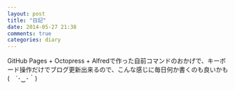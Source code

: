```yaml
---
layout: post
title: "日記"
date: 2014-05-27 21:38
comments: true
categories: diary
---
```


GitHub Pages + Octopress + Alfredで作った自前コマンドのおかげで、キーボード操作だけでブログ更新出来るので、こんな感じに毎日何か書くのも良いかも(　´･‿･｀)